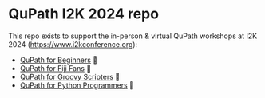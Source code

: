 # QuPath I2K 2024 repo 

This repo exists to support the in-person & virtual QuPath workshops at I2K 2024 (https://www.i2kconference.org):

* [QuPath for Beginners](workshops/beginners) 🐣
* [QuPath for Fiji Fans](workshops/fiji-fans) 🌅
* [QuPath for Groovy Scripters](workshops/groovy-scripters) 🕺
* [QuPath for Python Programmers](https://github.com/qupath/i2k-qupath-for-python-programmers) 🐍
